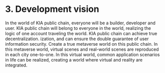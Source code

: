 # 3. Development vision

In the world of KIA public chain, everyone will be a builder, developer and user. KIA public chain will belong to everyone in the world, realizing the logic of one account traveling the world. KIA public chain can achieve true decentralization. ization, and can ensure the double guarantee of user information security. Create a true metaverse world on this public chain. In this metaverse world, virtual scenes and real-world scenes are reproduced in each city one-to-one. In this virtual world, common application scenarios in life can be realized, creating a world where virtual and reality are integrated.
